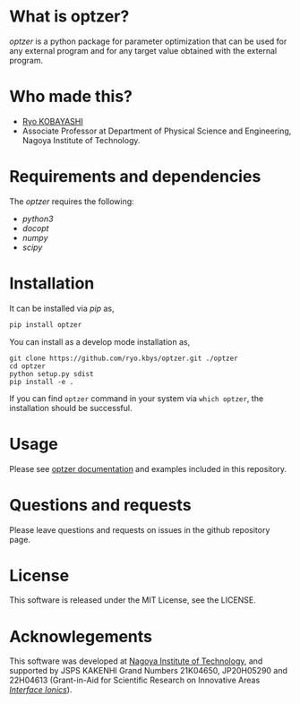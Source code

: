 # What is optzer?

*optzer* is a python package for parameter optimization that can be used for any external program and for any target value obtained with the external program.

# Who made this?
* [Ryo KOBAYASHI](http://ryokbys.web.nitech.ac.jp/index.html)
* Associate Professor at Department of Physical Science and Engineering, Nagoya Institute of Technology.

# Requirements and dependencies

The *optzer* requires the following:

- *python3*
- *docopt*
- *numpy*
- *scipy*

# Installation

It can be installed via *pip* as,
```bash
pip install optzer
```

You can install as a develop mode installation as,
```shell
git clone https://github.com/ryo.kbys/optzer.git ./optzer
cd optzer
python setup.py sdist
pip install -e .
```

If you can find `optzer` command in your system via `which optzer`, the installation should be successful.

# Usage

Please see [optzer documentation](http://ryokbys.web.nitech.ac.jp/contents/optzer_doc/) and examples included in this repository.

# Questions and requests

Please leave questions and requests on issues in the github repository page.

# License

This software is released under the MIT License, see the LICENSE.

# Acknowlegements

This software was developed at [Nagoya Institute of Technology](https://www.nitech.ac.jp/), and supported by JSPS KAKENHI Grand Numbers 21K04650, JP20H05290 and 22H04613 (Grant-in-Aid for Scientific Research on Innovative Areas *[Interface Ionics](https://interface-ionics.jp/)*).
